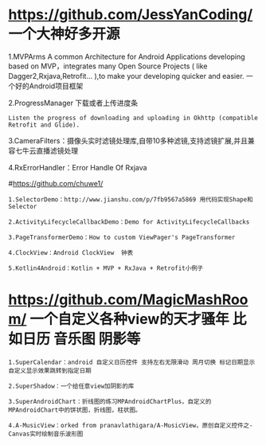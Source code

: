 # https://github.com/JessYanCoding/ 一个大神好多开源
 1.MVPArms
     A common Architecture for Android Applications developing based on MVP，integrates many Open Source Projects
   ( like Dagger2,Rxjava,Retrofit... ),to make your developing quicker and easier. 一个好的Android项目框架

2.ProgressManager 下载或者上传进度条

    Listen the progress of downloading and uploading in Okhttp (compatible Retrofit and Glide).


3.CameraFilters：摄像头实时滤镜处理库,自带10多种滤镜,支持滤镜扩展,并且兼容七牛云直播滤镜处理


4.RxErrorHandler：Error Handle Of Rxjava


#https://github.com/chuwe1/   

    1.SelectorDemo：http://www.jianshu.com/p/7fb9567a5869 用代码实现Shape和Selector

    2.ActivityLifecycleCallbackDemo：Demo for ActivityLifecycleCallbacks

    3.PageTransformerDemo：How to custom ViewPager's PageTransformer

    4.ClockView：Android ClockView  钟表

    5.Kotlin4Android：Kotlin + MVP + RxJava + Retrofit小例子
    
    
    
 # https://github.com/MagicMashRoom/ 一个自定义各种view的天才骚年 比如日历 音乐图 阴影等
 
    1.SuperCalendar：android 自定义日历控件 支持左右无限滑动 周月切换 标记日期显示 自定义显示效果跳转到指定日期

    2.SuperShadow：一个给任意view加阴影的库

    3.SuperAndroidChart：折线图的练习MPAndroidChartPlus，自定义的MPAndroidChart中的饼状图，折线图，柱状图。

    4.A-MusicView：orked from pranavlathigara/A-MusicView，原创自定义控件之-Canvas实时绘制音乐波形图



